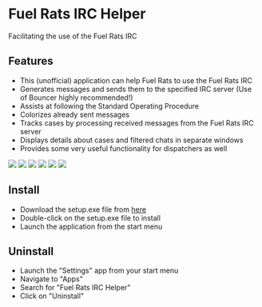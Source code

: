 # Fuel Rats IRC Helper
Facilitating the use of the Fuel Rats IRC

## Features
+ This (unofficial) application can help Fuel Rats to use the Fuel Rats IRC
+ Generates messages and sends them to the specified IRC server (Use of Bouncer highly recommended!)
+ Assists at following the Standard Operating Procedure
+ Colorizes already sent messages
+ Tracks cases by processing received messages from the Fuel Rats IRC server
+ Displays details about cases and filtered chats in separate windows
+ Provides some very useful functionality for dispatchers as well
<img src="https://i.imgur.com/tYwgIbH.png">
<img src="https://i.imgur.com/KPqv47C.png">
<img src="https://i.imgur.com/ETZGK1M.png">
<img src="https://i.imgur.com/BbkHXzJ.png">
<img src="https://i.imgur.com/6Bggmsn.png">
<img src="https://i.imgur.com/IB4o8Gy.png">

## Install
+ Download the setup.exe file from <a href="https://fuelrats.net/Fuel-Rats-IRC-Helper/setup.exe" target="_blank">here</a>
+ Double-click on the setup.exe file to install
+ Launch the application from the start menu

## Uninstall
+ Launch the "Settings" app from your start menu
+ Navigate to "Apps"
+ Search for "Fuel Rats IRC Helper"
+ Click on "Uninstall"